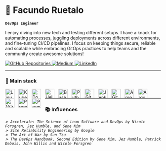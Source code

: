 # 🌊 Facundo Ruetalo

**`DevOps Engineer`**

I enjoy diving into new tech and testing different setups. I have a knack for automating processes, juggling deployments across different environments, and fine-tuning CI/CD pipelines. I focus on keeping things secure, reliable and scalable while embracing GitOps practices to help teams and the community create awesome solutions!

<p align="left">
   <a href="https://github.com/fruetalo182?tab=repositories" title="Check out my GitHub">
      <img alt="GitHub Repositories" src="https://img.shields.io/badge/github-4E3D91?style=for-the-badge&logo=github&logoColor=white"/>
   </a>
   <a href="https://medium.com/@fruetalo182" title="Follow me on Medium">
      <img alt="Medium" src="https://img.shields.io/badge/medium-000000?style=for-the-badge&logo=medium&logoColor=white"/>
   </a>
   <a href="https://www.linkedin.com/in/facundo-ruetalo-yanes" title="Connect with me on LinkedIn">
      <img alt="LinkedIn" src="https://img.shields.io/badge/linkedin-0077B5?style=for-the-badge&logo=linkedin&logoColor=white"/>
   </a>
</p>

---

### 🧰 Main stack

<img align="left" alt="Linux" width="30px" style="padding-right:10px;" src="https://cdn.jsdelivr.net/gh/devicons/devicon/icons/linux/linux-original.svg"/> 
<img align="left" alt="Kubernetes" width="30px" style="padding-right:10px;" src="https://cdn.jsdelivr.net/gh/devicons/devicon/icons/kubernetes/kubernetes-plain.svg"/> 
<img align="left" alt="Docker" width="30px" style="padding-right:10px;" src="https://cdn.jsdelivr.net/gh/devicons/devicon/icons/docker/docker-original.svg"/> 
<img align="left" alt="Helm" width="30px" style="padding-right:10px;" src="https://cdn.jsdelivr.net/gh/devicons/devicon/icons/helm/helm-original.svg"/>
<img align="left" alt="Bash" width="30px" style="padding-right:10px;" src="https://cdn.jsdelivr.net/gh/devicons/devicon/icons/bash/bash-original.svg"/> 
<img align="left" alt="Python" width="30px" style="padding-right:10px;" src="https://cdn.jsdelivr.net/gh/devicons/devicon/icons/python/python-original.svg"/>
<img align="left" alt="Git" width="30px" style="padding-right:10px;" src="https://cdn.jsdelivr.net/gh/devicons/devicon/icons/git/git-original.svg"/> 
<img align="left" alt="Jenkins" width="30px" style="padding-right:10px;" src="https://cdn.jsdelivr.net/gh/devicons/devicon/icons/jenkins/jenkins-original.svg"/> 
<img align="left" alt="Git" width="30px" style="padding-right:10px;" src="https://cdn.jsdelivr.net/gh/devicons/devicon/icons/githubactions/githubactions-original.svg"/> 
<img align="left" alt="ArgoCD" width="30px" style="padding-right:10px;" src="https://cdn.jsdelivr.net/gh/devicons/devicon/icons/argocd/argocd-original.svg"/> 
<img align="left" alt="ArgoCD" width="30px" style="padding-right:10px;" src="https://cdn.jsdelivr.net/gh/devicons/devicon/icons/cloudflare/cloudflare-original.svg"/> 
<img align="left" alt="Grafana" width="30px" style="padding-right:10px;" src="https://cdn.jsdelivr.net/gh/devicons/devicon/icons/grafana/grafana-original.svg"/> 
<img align="left" alt="Prometheus" width="30px" style="padding-right:10px;" src="https://cdn.jsdelivr.net/gh/devicons/devicon/icons/prometheus/prometheus-original.svg"/> 
<img align="left" alt="Prometheus" width="30px" style="padding-right:10px;" src="https://cdn.jsdelivr.net/gh/devicons/devicon/icons/opentelemetry/opentelemetry-original.svg"/> 
<br/> 

---

### 📚 Influences
*`⋗ Accelerate: The Science of Lean Software and DevOps by Nicole Forsgren, Jez Humble, and Gene Kim`* <br/> 
*`⋗ Site Reliability Engineering by Google`* <br/> 
*`⋗ The Art of War by Sun Tzu`* <br/> 
*`⋗ The DevOps Handbook, Second Edition by Gene Kim, Jez Humble, Patrick Debois, John Willis and Nicole Forsgren`*
